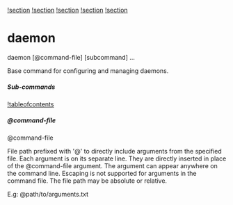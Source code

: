 [!section](daemon_start.md)
[!section](daemon_stop.md)
[!section](daemon_run.md)
[!section](daemon_io.md)
[!section](daemon_info.md)

# daemon

<div class="doc-cmdref-cmd-usage">

daemon [@command-file] [subcommand] ...

</div>

<div class="doc-cmdref-cmd-doc">

Base command for configuring and managing daemons.

</div>

##### Sub-commands

[!tableofcontents]()

##### @command-file

<div class="doc-cmdref-param-aliases">@command-file
</div>

<div class="doc-cmdref-param-flags">
</div>

<div class="doc-cmdref-param-doc">

File path prefixed with '@' to directly include arguments from the 
specified file. Each argument is on its separate line. They are
directly inserted in place of the @command-file argument. 
The argument can appear anywhere on the command line. Escaping
is not supported for arguments in the command file. 
The file path may be absolute or relative.

E.g: @path/to/arguments.txt

</div>

